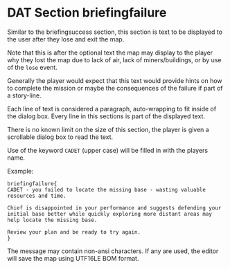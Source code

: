 # DAT Section briefingfailure

Similar to the briefingsuccess section, this section is text to be displayed to the user after they lose and exit the map.

Note that this is after the optional text the map may display to the player why they lost the map due to lack of air, lack of miners/buildings, or by use of the `lose` event.

Generally the player would expect that this text would provide hints on how to complete the mission or maybe the consequences of the failure if part of a story-line.

Each line of text is considered a paragraph, auto-wrapping to fit inside of the dialog box. Every line in this sections is part of the displayed text.

There is no known limit on the size of this section, the player is given a scrollable dialog box to read the text.

Use of the keyword `CADET` (upper case) will be filled in with the players name.

Example:

```mms
briefingfailure{
CADET - you failed to locate the missing base - wasting valuable resources and time.

Chief is disappointed in your performance and suggests defending your initial base better while quickly exploring more distant areas may help locate the missing base.

Review your plan and be ready to try again.
}
```

The message may contain non-ansi characters. If any are used, the editor will save the map using UTF16LE BOM format.